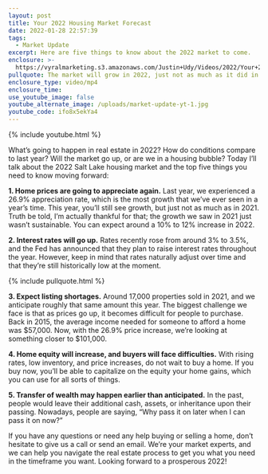 ```yaml
---
layout: post
title: Your 2022 Housing Market Forecast
date: 2022-01-28 22:57:39
tags:
  - Market Update
excerpt: Here are five things to know about the 2022 market to come.
enclosure: >-
  https://vyralmarketing.s3.amazonaws.com/Justin+Udy/Videos/2022/Your+2022+Housing+Market+Forecast.mp4
pullquote: The market will grow in 2022, just not as much as it did in 2021.
enclosure_type: video/mp4
enclosure_time:
use_youtube_image: false
youtube_alternate_image: /uploads/market-update-yt-1.jpg
youtube_code: ifo8x5ekYa4
---
```

{% include youtube.html %}

What’s going to happen in real estate in 2022? How do conditions compare to last year? Will the market go up, or are we in a housing bubble? Today I’ll talk about the 2022 Salt Lake housing market and the top five things you need to know moving forward:

**1\. Home prices are going to appreciate again.** Last year, we experienced a 26.9% appreciation rate, which is the most growth that we’ve ever seen in a year’s time. This year, you’ll still see growth, but just not as much as in 2021. Truth be told, I’m actually thankful for that; the growth we saw in 2021 just wasn’t sustainable. You can expect around a 10% to 12% increase in 2022.

**2\. Interest rates will go up.** Rates recently rose from around 3% to 3.5%, and the Fed has announced that they plan to raise interest rates throughout the year. However, keep in mind that rates naturally adjust over time and that they’re still historically low at the moment.

{% include pullquote.html %}

**3\. Expect listing shortages.** Around 17,000 properties sold in 2021, and we anticipate roughly that same amount this year. The biggest challenge we face is that as prices go up, it becomes difficult for people to purchase. Back in 2015, the average income needed for someone to afford a home was $57,000. Now, with the 26.9% price increase, we’re looking at something closer to $101,000.

**4\. Home equity will increase, and buyers will face difficulties.** With rising rates, low inventory, and price increases, do not wait to buy a home. If you buy now, you’ll be able to capitalize on the equity your home gains, which you can use for all sorts of things.

**5\. Transfer of wealth may happen earlier than anticipated.** In the past, people would leave their additional cash, assets, or inheritance upon their passing. Nowadays, people are saying, “Why pass it on later when I can pass it on now?”

If you have any questions or need any help buying or selling a home, don’t hesitate to give us a call or send an email. We’re your market experts, and we can help you navigate the real estate process to get you what you need in the timeframe you want. Looking forward to a prosperous 2022\!
